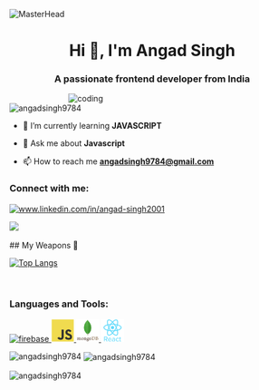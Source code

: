 ![MasterHead](https://repository-images.githubusercontent.com/194041170/739d6f00-986f-11e9-88a3-3b3d1008ba6e)

<h1 align="center">Hi 👋, I'm Angad Singh</h1>
<h3 align="center">A passionate frontend developer from India</h3>
<img align="right" alt="coding" width="400" src="https://i.gifer.com/5eKX.gif">

<p align="left"> <img src="https://komarev.com/ghpvc/?username=angadsingh9784&label=Profile%20views&color=0e75b6&style=flat" alt="angadsingh9784" /> </p>

- 🌱 I’m currently learning **JAVASCRIPT**

- 💬 Ask me about **Javascript**

- 📫 How to reach me **angadsingh9784@gmail.com**

<h3 align="left">Connect with me:</h3>
<p align="left">
<a href="https://linkedin.com/in/www.linkedin.com/in/angad-singh2001" target="blank"><img align="center" src="https://raw.githubusercontent.com/rahuldkjain/github-profile-readme-generator/master/src/images/icons/Social/linked-in-alt.svg" alt="www.linkedin.com/in/angad-singh2001" height="30" width="40" /></a>
</p>


<p align="left"> <a href="https://github.com/ryo-ma/github-profile-trophy"><img src="https://github-profile-trophy.vercel.app/?username=angadsingh9784"  /></a> </p>
## My Weapons 🌟

[![Top Langs](https://github-readme-stats.vercel.app/api/top-langs/?username=angadsingh9784&theme=react)](https://github.com/tidbitsjs/github-readme-stats)

<br>

<h3 align="left">Languages and Tools:</h3>
<p align="left"> <a href="https://firebase.google.com/" target="_blank" rel="noreferrer"> <img src="https://www.vectorlogo.zone/logos/firebase/firebase-icon.svg" alt="firebase" width="40" height="40"/> </a> <a href="https://developer.mozilla.org/en-US/docs/Web/JavaScript" target="_blank" rel="noreferrer"> <img src="https://raw.githubusercontent.com/devicons/devicon/master/icons/javascript/javascript-original.svg" alt="javascript" width="40" height="40"/> </a> <a href="https://www.mongodb.com/" target="_blank" rel="noreferrer"> <img src="https://raw.githubusercontent.com/devicons/devicon/master/icons/mongodb/mongodb-original-wordmark.svg" alt="mongodb" width="40" height="40"/> </a> <a href="https://reactjs.org/" target="_blank" rel="noreferrer"> <img src="https://raw.githubusercontent.com/devicons/devicon/master/icons/react/react-original-wordmark.svg" alt="react" width="40" height="40"/> </a> </p>

<p><img align="left" src="https://github-readme-stats.vercel.app/api/top-langs?username=angadsingh9784&show_icons=true&locale=en&layout=compact" alt="angadsingh9784" /></p>

<p>&nbsp;<img align="center" src="https://github-readme-stats.vercel.app/api?username=angadsingh9784&show_icons=true&locale=en" alt="angadsingh9784" /></p>

<p><img align="center" src="https://github-readme-streak-stats.herokuapp.com/?user=angadsingh9784&" alt="angadsingh9784" /></p>
